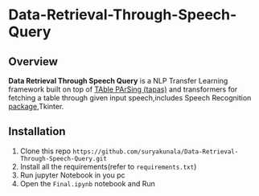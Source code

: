 # Data-Retrieval-Through-Speech-Query
## Overview
**Data Retrieval Through Speech Query** is a NLP Transfer Learning framework built on top of [TAble PArSing (tapas)](https://github.com/google-research/tapas) and transformers for fetching a table through given input speech,includes Speech Recognition [package](https://pypi.org/project/SpeechRecognition/),Tkinter.
## Installation
1. Clone this repo `https://github.com/suryakunala/Data-Retrieval-Through-Speech-Query.git`
2. Install all the requirements(refer to `requirements.txt`)
4. Run jupyter Notebook in you pc
5. Open the `Final.ipynb` notebook and Run
